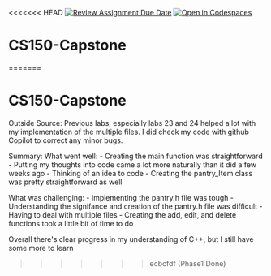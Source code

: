 <<<<<<< HEAD
[![Review Assignment Due Date](https://classroom.github.com/assets/deadline-readme-button-22041afd0340ce965d47ae6ef1cefeee28c7c493a6346c4f15d667ab976d596c.svg)](https://classroom.github.com/a/W7bqK6NI)
[![Open in Codespaces](https://classroom.github.com/assets/launch-codespace-2972f46106e565e64193e422d61a12cf1da4916b45550586e14ef0a7c637dd04.svg)](https://classroom.github.com/open-in-codespaces?assignment_repo_id=19994606)
# CS150-Capstone
=======
# CS150-Capstone


Outside Source:
    Previous labs, especially labs 23 and 24 helped a lot with my implementation of the multiple files. I did check my code with github Copilot to correct any minor bugs.


Summary:
What went well:
    - Creating the main function was straightforward
    - Putting my thoughts into code came a lot more naturally than it did a few weeks ago
    - Thinking of an idea to code
    - Creating the pantry_Item class was pretty straightforward as well

What was challenging:
    - Implementing the pantry.h file was tough
    - Understanding the signifance and creation of the pantry.h file was difficult
    - Having to deal with multiple files
    - Creating the add, edit, and delete functions took a little bit of time to do


Overall there's clear progress in my understanding of C++, but I still have some more to learn
>>>>>>> ecbcfdf (Phase1 Done)
